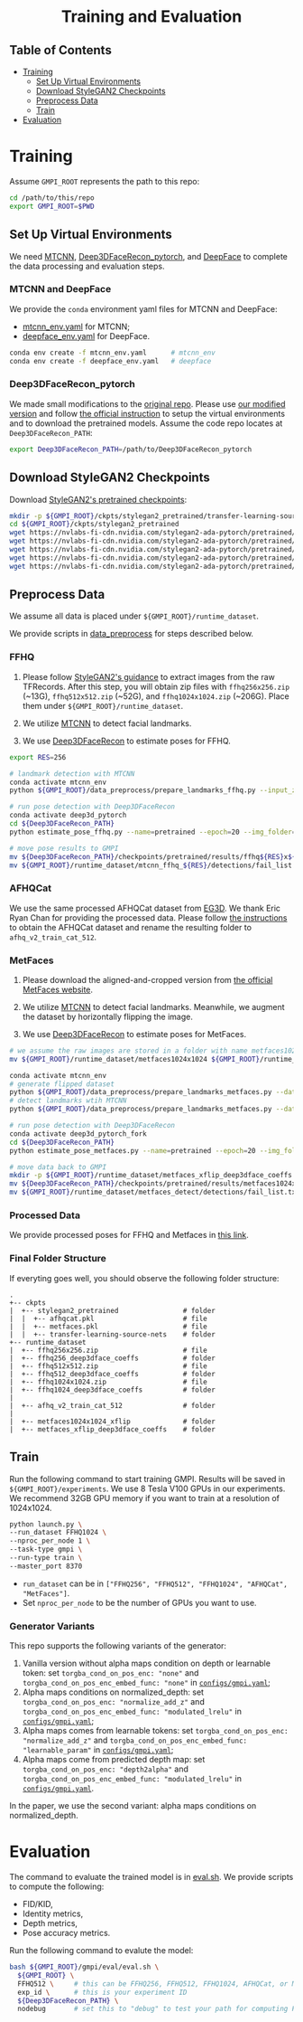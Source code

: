 <h1 align="center">Training and Evaluation</h1>

## Table of Contents

- [Training](#training)
  - [Set Up Virtual Environments](#set-up-virtual-environments)
  - [Download StyleGAN2 Checkpoints](#download-styleGAN2-checkpoints)
  - [Preprocess Data](#preprocess-data)
  - [Train](#train)
- [Evaluation](#evaluation)

# Training

Assume `GMPI_ROOT` represents the path to this repo:
```bash
cd /path/to/this/repo
export GMPI_ROOT=$PWD
```

## Set Up Virtual Environments

We need [MTCNN](https://github.com/ipazc/mtcnn), [Deep3DFaceRecon_pytorch](https://github.com/sicxu/Deep3DFaceRecon_pytorch/tree/6ba3d22f84bf508f0dde002da8fff277196fef21), and [DeepFace](https://github.com/serengil/deepface) to complete the data processing and evaluation steps.

### MTCNN and DeepFace

We provide the `conda` environment yaml files for MTCNN and DeepFace:
- [mtcnn_env.yaml](../virtual_envs/mtcnn_env.yaml) for MTCNN;
- [deepface_env.yaml](../virtual_envs/deepface_env.yaml) for DeepFace.
```bash
conda env create -f mtcnn_env.yaml      # mtcnn_env
conda env create -f deepface_env.yaml   # deepface
```

### Deep3DFaceRecon_pytorch

We made small modifications to the [original repo](https://github.com/sicxu/Deep3DFaceRecon_pytorch/tree/6ba3d22f84bf508f0dde002da8fff277196fef21). Please use [our modified version](https://github.com/Xiaoming-Zhao/Deep3DFaceRecon_pytorch) and follow [the official instruction](https://github.com/Xiaoming-Zhao/Deep3DFaceRecon_pytorch#requirements) to setup the virtual environments and to download the pretrained models. Assume the code repo locates at `Deep3DFaceRecon_PATH`:
```bash
export Deep3DFaceRecon_PATH=/path/to/Deep3DFaceRecon_pytorch
```

## Download StyleGAN2 Checkpoints

Download [StyleGAN2's pretrained checkpoints](https://nvlabs-fi-cdn.nvidia.com/stylegan2-ada-pytorch/pretrained/):
```bash
mkdir -p ${GMPI_ROOT}/ckpts/stylegan2_pretrained/transfer-learning-source-nets/
cd ${GMPI_ROOT}/ckpts/stylegan2_pretrained
wget https://nvlabs-fi-cdn.nvidia.com/stylegan2-ada-pytorch/pretrained/transfer-learning-source-nets/ffhq-res256-mirror-paper256-noaug.pkl ./transfer-learning-source-nets    # FFHQ256
wget https://nvlabs-fi-cdn.nvidia.com/stylegan2-ada-pytorch/pretrained/transfer-learning-source-nets/ffhq-res512-mirror-stylegan2-noaug.pkl ./transfer-learning-source-nets   # FFHQ512
wget https://nvlabs-fi-cdn.nvidia.com/stylegan2-ada-pytorch/pretrained/transfer-learning-source-nets/ffhq-res1024-mirror-stylegan2-noaug.pkl ./transfer-learning-source-nets  # FFHQ1024
wget https://nvlabs-fi-cdn.nvidia.com/stylegan2-ada-pytorch/pretrained/afhqcat.pkl .   # AFHQCat
wget https://nvlabs-fi-cdn.nvidia.com/stylegan2-ada-pytorch/pretrained/metfaces.pkl .   # MetFaces
```

## Preprocess Data

We assume all data is placed under `${GMPI_ROOT}/runtime_dataset`.

We provide scripts in [data_preprocess](../data_preprocess) for steps described below.

### FFHQ

1. Please follow [StyleGAN2's guidance](https://github.com/NVlabs/stylegan2-ada-pytorch/blob/6f160b3d22b8b178ebe533a50d4d5e63aedba21d/README.md#preparing-datasets) to extract images from the raw TFRecords. After this step, you will obtain zip files with `ffhq256x256.zip` (~13G), `ffhq512x512.zip` (~52G), and `ffhq1024x1024.zip` (~206G). Place them under `${GMPI_ROOT}/runtime_dataset`.

2. We utilize [MTCNN](https://github.com/ipazc/mtcnn) to detect facial landmarks.

3. We use [Deep3DFaceRecon](https://github.com/sicxu/Deep3DFaceRecon_pytorch/tree/6ba3d22f84bf508f0dde002da8fff277196fef21) to estimate poses for FFHQ. 

```bash
export RES=256

# landmark detection with MTCNN
conda activate mtcnn_env
python ${GMPI_ROOT}/data_preprocess/prepare_landmarks_ffhq.py --input_zipf ${GMPI_ROOT}/runtime_dataset/ffhq${RES}x${RES}.zip --save_dir ${GMPI_ROOT}/runtime_dataset/mtcnn_ffhq_${RES}

# run pose detection with Deep3DFaceRecon
conda activate deep3d_pytorch
cd ${Deep3DFaceRecon_PATH}
python estimate_pose_ffhq.py --name=pretrained --epoch=20 --img_folder=${GMPI_ROOT}/runtime_dataset/dummy --gmpi_img_res ${RES} --gmpi_root ${GMPI_ROOT}

# move pose results to GMPI
mv ${Deep3DFaceRecon_PATH}/checkpoints/pretrained/results/ffhq${RES}x${RES}/epoch_20_000000 ${GMPI_ROOT}/runtime_dataset/ffhq${RES}_deep3dface_coeffs
mv ${GMPI_ROOT}/runtime_dataset/mtcnn_ffhq_${RES}/detections/fail_list.txt ${GMPI_ROOT}/runtime_dataset/ffhq256_deep3dface_coeffs/
```

### AFHQCat

We use the same processed AFHQCat dataset from [EG3D](https://github.com/NVlabs/eg3d). We thank Eric Ryan Chan for providing the processed data. Please follow [the instructions](https://github.com/NVlabs/eg3d/blob/0b38adcc2bed6b4fda922efd6ec747e1216dc1fd/README.md#preparing-datasets) to obtain the AFHQCat dataset and rename the resulting folder to `afhq_v2_train_cat_512`.

### MetFaces

1. Please download the aligned-and-cropped version from [the official MetFaces website](https://github.com/NVlabs/metfaces-dataset).

2. We utilize [MTCNN](https://github.com/ipazc/mtcnn) to detect facial landmarks. Meanwhile, we augment the dataset by horizontally flipping the image.

3. We use [Deep3DFaceRecon](https://github.com/sicxu/Deep3DFaceRecon_pytorch/tree/6ba3d22f84bf508f0dde002da8fff277196fef21) to estimate poses for MetFaces.

```bash
# we assume the raw images are stored in a folder with name metfaces1024x1024
mv ${GMPI_ROOT}/runtime_dataset/metfaces1024x1024 ${GMPI_ROOT}/runtime_dataset/metfaces1024x1024_xflip

conda activate mtcnn_env
# generate flipped dataset
python ${GMPI_ROOT}/data_preprocess/prepare_landmarks_metfaces.py --data_dir ${GMPI_ROOT}/runtime_dataset/metfaces1024x1024_xflip --save_dir ${GMPI_ROOT}/runtime_dataset/metfaces_detect --xflip 1
# detect landmarks wtih MTCNN
python ${GMPI_ROOT}/data_preprocess/prepare_landmarks_metfaces.py --data_dir ${GMPI_ROOT}/runtime_dataset/metfaces1024x1024_xflip --save_dir ${GMPI_ROOT}/runtime_dataset/metfaces_detect

# run pose detection with Deep3DFaceRecon
conda activate deep3d_pytorch_fork
cd ${Deep3DFaceRecon_PATH}
python estimate_pose_metfaces.py --name=pretrained --epoch=20 --img_folder=${GMPI_ROOT}/runtime_dataset/dummy --gmpi_root ${GMPI_ROOT}

# move data back to GMPI
mkdir -p ${GMPI_ROOT}/runtime_dataset/metfaces_xflip_deep3dface_coeffs
mv ${Deep3DFaceRecon_PATH}/checkpoints/pretrained/results/metfaces1024x1024_xflip/epoch_20_000000 ${GMPI_ROOT}/runtime_dataset/metfaces_xflip_deep3dface_coeffs/coeffs
mv ${GMPI_ROOT}/runtime_dataset/metfaces_detect/detections/fail_list.txt ${GMPI_ROOT}/runtime_dataset/metfaces_xflip_deep3dface_coeffs
```

### Processed Data

We provide processed poses for FFHQ and Metfaces in [this link](https://drive.google.com/drive/folders/1JDDtGXZP0Z8OwRROO5VNxOjQgwpUSJDj?usp=sharing).

### Final Folder Structure

If everyting goes well, you should observe the following folder structure:
```
.
+-- ckpts
|  +-- stylegan2_pretrained                # folder
|  |  +-- afhqcat.pkl                      # file
|  |  +-- metfaces.pkl                     # file
|  |  +-- transfer-learning-source-nets    # folder
+-- runtime_dataset
|  +-- ffhq256x256.zip                     # file
|  +-- ffhq256_deep3dface_coeffs           # folder
|  +-- ffhq512x512.zip                     # file
|  +-- ffhq512_deep3dface_coeffs           # folder
|  +-- ffhq1024x1024.zip                   # file
|  +-- ffhq1024_deep3dface_coeffs          # folder
|
|  +-- afhq_v2_train_cat_512               # folder
|
|  +-- metfaces1024x1024_xflip             # folder
|  +-- metfaces_xflip_deep3dface_coeffs    # folder
``` 

## Train

Run the following command to start training GMPI. Results will be saved in `${GMPI_ROOT}/experiments`. We use 8 Tesla V100 GPUs in our experiments. We recommend 32GB GPU memory if you want to train at a resolution of 1024x1024.

```bash
python launch.py \
--run_dataset FFHQ1024 \
--nproc_per_node 1 \
--task-type gmpi \
--run-type train \
--master_port 8370
```

- `run_dataset` can be in `["FFHQ256", "FFHQ512", "FFHQ1024", "AFHQCat", "MetFaces"]`.
- Set `nproc_per_node` to be the number of GPUs you want to use.

### Generator Variants

This repo supports the following variants of the generator:
1. Vanilla version without alpha maps condition on depth or learnable token: set `torgba_cond_on_pos_enc: "none"` and `torgba_cond_on_pos_enc_embed_func: "none"` in [`configs/gmpi.yaml`](../configs/gmpi.yml);
2. Alpha maps conditions on normalized_depth: set `torgba_cond_on_pos_enc: "normalize_add_z"` and `torgba_cond_on_pos_enc_embed_func: "modulated_lrelu"` in [`configs/gmpi.yaml`](../configs/gmpi.yml);
3. Alpha maps comes from learnable tokens: set `torgba_cond_on_pos_enc: "normalize_add_z"` and `torgba_cond_on_pos_enc_embed_func: "learnable_param"` in [`configs/gmpi.yaml`](../configs/gmpi.yml);
4. Alpha maps come from predicted depth map: set `torgba_cond_on_pos_enc: "depth2alpha"` and `torgba_cond_on_pos_enc_embed_func: "modulated_lrelu"` in [`configs/gmpi.yaml`](../configs/gmpi.yml).

In the paper, we use the second variant: alpha maps conditions on normalized_depth.

# Evaluation

The command to evaluate the trained model is in [eval.sh](../gmpi/eval/eval.sh). We provide scripts to compute the following:
- FID/KID,
- Identity metrics,
- Depth metrics,
- Pose accuracy metrics.

Run the following command to evalute the model:
```bash
bash ${GMPI_ROOT}/gmpi/eval/eval.sh \
  ${GMPI_ROOT} \
  FFHQ512 \     # this can be FFHQ256, FFHQ512, FFHQ1024, AFHQCat, or MetFaces
  exp_id \      # this is your experiment ID
  ${Deep3DFaceRecon_PATH} \
  nodebug       # set this to "debug" to test your path for computing FID/KID is correct
```